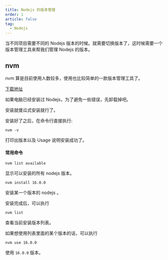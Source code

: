 ```yaml
---
title: Nodejs 的版本管理
order: 1
article: false
tag:
  - Nodejs
---
```


当不同项目需要不同的 Nodejs 版本的时候。就需要切换版本了，这时候需要一个版本管理工具来帮我们管理 Nodejs 的版本。

## nvm

nvm 算是目前使用人数较多，使用也比较简单的一款版本管理工具了。

[下载地址](https://github.com/coreybutler/nvm-windows/releases)

如果电脑已经安装过 Nodejs，为了避免一些错误，先卸载掉吧。

安装就傻瓜式安装就行了。

安装好了之后，在命令行直接执行:

```shell
nvm -v
```

打印出版本以及 Usage 说明安装成功了。

#### 常用命令

```shell
nvm list available
```

显示可以安装的所有 nodejs 版本。

```shell
nvm install 16.0.0
```

安装某一个版本的 nodejs 。

安装完成后，可以执行

```shell
nvm list
```

查看当前安装版本列表。

如果想使用列表里面的某个版本的话，可以执行

```shell
nvm use 16.0.0
```

使用 `16.0.0` 版本。
